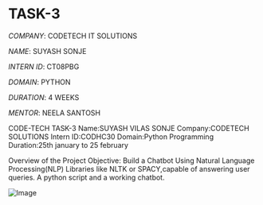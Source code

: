 # TASK-3

*COMPANY*: CODETECH IT SOLUTIONS

*NAME*: SUYASH SONJE

*INTERN ID*: CT08PBG

*DOMAIN*: PYTHON

*DURATION*: 4 WEEKS

*MENTOR*: NEELA SANTOSH

CODE-TECH TASK-3 Name:SUYASH VILAS SONJE Company:CODETECH SOLUTIONS Intern ID:CODHC30 Domain:Python Programming Duration:25th january to 25 february

Overview of the Project Objective: Build a Chatbot Using Natural Language Processing(NLP) Libraries like NLTK or SPACY,capable of answering user queries. A python script and a working chatbot.

![Image](https://github.com/user-attachments/assets/ed18d07d-9027-45b4-b1cc-af78ab708564)
